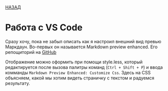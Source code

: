 [НАЗАД](README.md)
# Работа с VS Code

Сразу хочу, пока не забыл описать как я настроил внешний вид превью Маркдаун. Во-первых он называется Markdown preview enhanced. Его репощиторий на [GitHub](https://github.com/shd101wyy/markdown-preview-enhanced/blob/master/docs/customize-css.md)

Отображение можно оформить при помощи style.less, который редактируется после вызова палитры команд (```Ctrl + Shift + P```) и ввода комманды ```Markdown Preview Enhanced: Customize Css```. Здесь на CSS объясняем, какой мы хотим видеть страничку с текстом и радуемся результату.